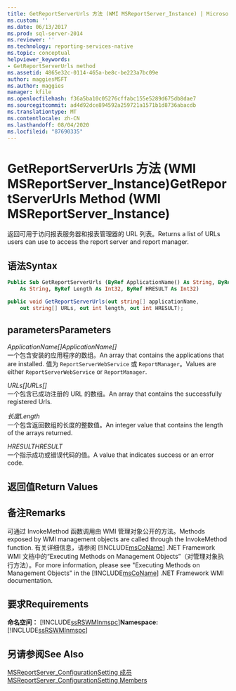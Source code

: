 ```yaml
---
title: GetReportServerUrls 方法 (WMI MSReportServer_Instance) | Microsoft Docs
ms.custom: ''
ms.date: 06/13/2017
ms.prod: sql-server-2014
ms.reviewer: ''
ms.technology: reporting-services-native
ms.topic: conceptual
helpviewer_keywords:
- GetReportServerUrls method
ms.assetid: 4865e32c-0114-465a-be8c-be223a7bc09e
author: maggiesMSFT
ms.author: maggies
manager: kfile
ms.openlocfilehash: f36a5ba10c05276cffabc155e5289d675db8dae7
ms.sourcegitcommit: ad4d92dce894592a259721a1571b1d8736abacdb
ms.translationtype: MT
ms.contentlocale: zh-CN
ms.lasthandoff: 08/04/2020
ms.locfileid: "87690335"
---
```

# <a name="getreportserverurls-method-wmi-msreportserver_instance"></a><span data-ttu-id="25765-102">GetReportServerUrls 方法 (WMI MSReportServer_Instance)</span><span class="sxs-lookup"><span data-stu-id="25765-102">GetReportServerUrls Method (WMI MSReportServer_Instance)</span></span>
  <span data-ttu-id="25765-103">返回可用于访问报表服务器和报表管理器的 URL 列表。</span><span class="sxs-lookup"><span data-stu-id="25765-103">Returns a list of URLs users can use to access the report server and report manager.</span></span>  
  
## <a name="syntax"></a><span data-ttu-id="25765-104">语法</span><span class="sxs-lookup"><span data-stu-id="25765-104">Syntax</span></span>  
  
```vb  
Public Sub GetReportServerUrls (ByRef ApplicationName() As String, ByRef URLs()_  
    As String, ByRef Length As Int32, ByRef HRESULT As Int32)  
```  
  
```csharp  
public void GetReportServerUrls(out string[] applicationName,   
    out string[] URLs, out int length, out int HRESULT);  
```  
  
## <a name="parameters"></a><span data-ttu-id="25765-105">parameters</span><span class="sxs-lookup"><span data-stu-id="25765-105">Parameters</span></span>  
 <span data-ttu-id="25765-106">*ApplicationName[]*</span><span class="sxs-lookup"><span data-stu-id="25765-106">*ApplicationName[]*</span></span>  
 <span data-ttu-id="25765-107">一个包含安装的应用程序的数组。</span><span class="sxs-lookup"><span data-stu-id="25765-107">An array that contains the applications that are installed.</span></span> <span data-ttu-id="25765-108">值为 `ReportServerWebService` 或 `ReportManager`。</span><span class="sxs-lookup"><span data-stu-id="25765-108">Values are either `ReportServerWebService` or `ReportManager`.</span></span>  
  
 <span data-ttu-id="25765-109">*URLs[]*</span><span class="sxs-lookup"><span data-stu-id="25765-109">*URLs[]*</span></span>  
 <span data-ttu-id="25765-110">一个包含已成功注册的 URL 的数组。</span><span class="sxs-lookup"><span data-stu-id="25765-110">An array that contains the successfully registered Urls.</span></span>  
  
 <span data-ttu-id="25765-111">*长度*</span><span class="sxs-lookup"><span data-stu-id="25765-111">*Length*</span></span>  
 <span data-ttu-id="25765-112">一个包含返回数组的长度的整数值。</span><span class="sxs-lookup"><span data-stu-id="25765-112">An integer value that contains the length of the arrays returned.</span></span>  
  
 <span data-ttu-id="25765-113">*HRESULT*</span><span class="sxs-lookup"><span data-stu-id="25765-113">*HRESULT*</span></span>  
 <span data-ttu-id="25765-114">一个指示成功或错误代码的值。</span><span class="sxs-lookup"><span data-stu-id="25765-114">A value that indicates success or an error code.</span></span>  
  
## <a name="return-values"></a><span data-ttu-id="25765-115">返回值</span><span class="sxs-lookup"><span data-stu-id="25765-115">Return Values</span></span>  
  
## <a name="remarks"></a><span data-ttu-id="25765-116">备注</span><span class="sxs-lookup"><span data-stu-id="25765-116">Remarks</span></span>  
 <span data-ttu-id="25765-117">可通过 InvokeMethod 函数调用由 WMI 管理对象公开的方法。</span><span class="sxs-lookup"><span data-stu-id="25765-117">Methods exposed by WMI management objects are called through the InvokeMethod function.</span></span> <span data-ttu-id="25765-118">有关详细信息，请参阅 [!INCLUDE[msCoName](../../includes/msconame-md.md)] .NET Framework WMI 文档中的“Executing Methods on Management Objects”（对管理对象执行方法）。</span><span class="sxs-lookup"><span data-stu-id="25765-118">For more information, please see "Executing Methods on Management Objects" in the [!INCLUDE[msCoName](../../includes/msconame-md.md)] .NET Framework WMI documentation.</span></span>  
  
## <a name="requirements"></a><span data-ttu-id="25765-119">要求</span><span class="sxs-lookup"><span data-stu-id="25765-119">Requirements</span></span>  
 <span data-ttu-id="25765-120">**命名空间：** [!INCLUDE[ssRSWMInmspc](../../includes/ssrswminmspc-md.md)]</span><span class="sxs-lookup"><span data-stu-id="25765-120">**Namespace:** [!INCLUDE[ssRSWMInmspc](../../includes/ssrswminmspc-md.md)]</span></span>  
  
## <a name="see-also"></a><span data-ttu-id="25765-121">另请参阅</span><span class="sxs-lookup"><span data-stu-id="25765-121">See Also</span></span>  
 [<span data-ttu-id="25765-122">MSReportServer_ConfigurationSetting 成员</span><span class="sxs-lookup"><span data-stu-id="25765-122">MSReportServer_ConfigurationSetting Members</span></span>](msreportserver-configurationsetting-members.md)  
  
  
